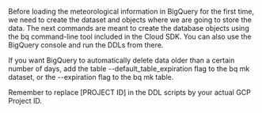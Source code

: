 Before loading the meteorological information in BigQuery for the first time, we need to create the dataset and objects where we are going to store the data. The next commands are meant to create the database objects using the bq command-line tool included in the Cloud SDK. You can also use the BigQuery console and run the DDLs from there.

If you want BigQuery to automatically delete data older than a certain number of days, add the table --default_table_expiration flag to the bq mk dataset, or the --expiration flag to the bq mk table.

Remember to replace [PROJECT ID] in the DDL scripts by your actual GCP Project ID.
